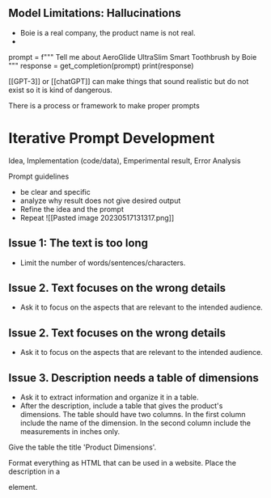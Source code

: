 ## Model Limitations: Hallucinations
- Boie is a real company, the product name is not real.
- 
prompt = f"""
Tell me about AeroGlide UltraSlim Smart Toothbrush by Boie
"""
response = get_completion(prompt)
print(response)


[[GPT-3]] or [[chatGPT]] can make things that sound realistic but do not exist so it is kind of dangerous.


There is a process or framework to make proper prompts

# Iterative Prompt Development

Idea, Implementation (code/data), Emperimental result, Error Analysis

Prompt guidelines
- be clear and specific
- analyze why result does not give desired  output
- Refine the idea and the prompt
- Repeat
![[Pasted image 20230517131317.png]]


## Issue 1: The text is too long 
- Limit the number of words/sentences/characters.
## Issue 2. Text focuses on the wrong details
- Ask it to focus on the aspects that are relevant to the intended audience.
## Issue 2. Text focuses on the wrong details
- Ask it to focus on the aspects that are relevant to the intended audience.
## Issue 3. Description needs a table of dimensions[](https://s172-31-5-231p59352.lab-aws-production.deeplearning.ai/notebooks/l3-iterative-prompt-development.ipynb#Issue-3.-Description-needs-a-table-of-dimensions)

-   Ask it to extract information and organize it in a table.
- After the description, include a table that gives the 
product's dimensions. The table should have two columns.
In the first column include the name of the dimension. 
In the second column include the measurements in inches only.

Give the table the title 'Product Dimensions'.

Format everything as HTML that can be used in a website. 
Place the description in a <div> element.